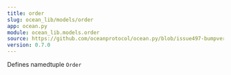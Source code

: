 ```yaml
---
title: order
slug: ocean_lib/models/order
app: ocean.py
module: ocean_lib.models.order
source: https://github.com/oceanprotocol/ocean.py/blob/issue497-bumpversion-to-v0.7.0/ocean_lib/models/order.py
version: 0.7.0
---
```

Defines namedtuple `Order`

